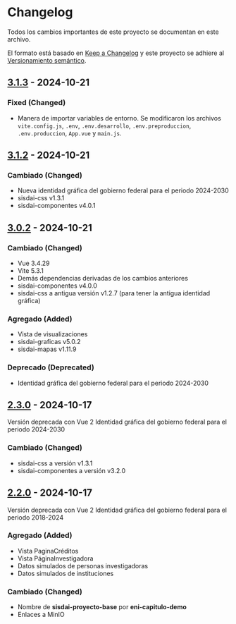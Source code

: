 # Changelog

Todos los cambios importantes de este proyecto se documentan en este archivo.

El formato está basado en [Keep a Changelog](https://keepachangelog.com/en/1.1.0)
y este proyecto se adhiere al [Versionamiento semántico](https://semver.org/spec/v2.0.0.html).

## [3.1.3] - 2024-10-21

### Fixed (Changed)

- Manera de importar variables de entorno. Se modificaron los archivos `vite.config.js`, `.env`, `.env.desarrollo`, `.env.preproduccion`, `.env.produccion`, `App.vue` y `main.js`.

## [3.1.2] - 2024-10-21

### Cambiado (Changed)

- Nueva identidad gráfica del gobierno federal para el periodo 2024-2030
- sisdai-css v1.3.1
- sisdai-componentes v4.0.1

## [3.0.2] - 2024-10-21

### Cambiado (Changed)

- Vue 3.4.29
- Vite 5.3.1
- Demás dependencias derivadas de los cambios anteriores
- sisdai-componentes v4.0.0
- sisdai-css a antigua versión v1.2.7 (para tener la antigua identidad gráfica)

### Agregado (Added)

- Vista de visualizaciones
- sisdai-graficas v5.0.2
- sisdai-mapas v1.11.9

### Deprecado (Deprecated)

- Identidad gráfica del gobierno federal para el periodo 2024-2030

## [2.3.0] - 2024-10-17

Versión deprecada con Vue 2
Identidad gráfica del gobierno federal para el periodo 2024-2030

### Cambiado (Changed)

- sisdai-css a versión v1.3.1
- sisdai-componentes a versión v3.2.0

## [2.2.0] - 2024-10-17

Versión deprecada con Vue 2
Identidad gráfica del gobierno federal para el periodo 2018-2024

### Agregado (Added)

- Vista PaginaCréditos
- Vista PáginaInvestigadora
- Datos simulados de personas investigadoras
- Datos simulados de instituciones

### Cambiado (Changed)

- Nombre de **sisdai-proyecto-base** por **eni-capitulo-demo**
- Enlaces a MinIO

[3.1.3]: https://codigo.conahcyt.mx/eni/eni-capitulo-demo/compare/v3.1.3...v3.1.2
[3.1.2]: https://codigo.conahcyt.mx/eni/eni-capitulo-demo/compare/v3.1.2...v3.0.2
[3.0.2]: https://codigo.conahcyt.mx/eni/eni-capitulo-demo/compare/v3.0.2...v2.3.0
[2.3.0]: https://codigo.conahcyt.mx/eni/eni-capitulo-demo/compare/v2.3.0...v2.2.0
[2.2.0]: https://codigo.conahcyt.mx/eni/eni-capitulo-demo/compare/v2.2.0...v2.1.0
